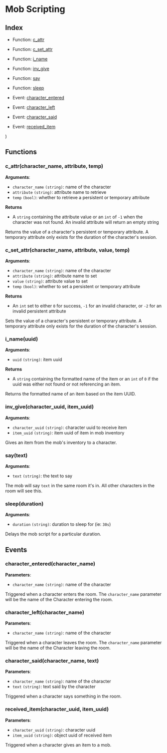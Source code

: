 # Mob Scripting

## Index

* Function: [c_attr](#c_attrcharacter_name-attribute-temp)
* Function: [c_set_attr](#c_set_attrcharacter_name-attribute-value-temp)
* Function: [i_name](#i_nameuuid)
* Function: [inv_give](#inv_givecharacter_uuid-item_uuid)
* Function: [say](#saytext)
* Function: [sleep](#sleepduration)

* Event: [character_entered](#character_enteredcharacter_name)
* Event: [character_left](#character_leftcharacter_name)
* Event: [character_said](#character_saidcharacter_name-text)
* Event: [received_item](#received_itemcharacter_name-uuid)

)
## Functions

### c_attr(character_name, attribute, temp)

**Arguments**:
* `character_name` `(string)`: name of the character
* `attribute` `(string)`: attribute name to retrieve
* `temp` `(bool)`: whether to retrieve a persistent or temporary attribute

**Returns**
* A `string` containing the attribute value or an `int` of `-1` when the character was not found. An invalid attribute
will return an empty string

Returns the value of a character's persistent or temporary attribute. A temporary attribute only exists for the
duration of the character's session.

### c_set_attr(character_name, attribute, value, temp)

**Arguments**:
* `character_name` `(string)`: name of the character
* `attribute` `(string)`: attribute name to set
* `value` `(string)`: attribute value to set
* `temp` `(bool)`: whether to set a persistent or temporary attribute

**Returns**
* An `int` set to either `0` for success, `-1` for an invalid character, or `-2` for an invalid persistent attribute

Sets the value of a character's persistent or temporary attribute. A temporary attribute only exists for the
duration of the character's session.

### i_name(uuid)

**Arguments**:
* `uuid` `(string)`: item uuid

**Returns**
* A `string` containing the formatted name of the item or an `int` of `0` if the uuid was either not found or not referencing an item.

Returns the formatted name of an item based on the item UUID.

### inv_give(character_uuid, item_uuid)

**Arguments**:
* `character_uuid` `(string)`: character uuid to receive item
* `item_uuid` `(string)`: item uuid of item in mob inventory

Gives an item from the mob's inventory to a character.

### say(text)

**Arguments**:
* `text` `(string)`: the text to say

The mob will say `text` in the same room it's in. All other characters in the room will see this.

### sleep(duration)

**Arguments**:
* `duration` `(string)`: duration to sleep for (ie: `30s`)

Delays the mob script for a particular duration.

## Events

### character_entered(character_name)

**Parameters**:
* `character_name` `(string)`: name of the character

Triggered when a character enters the room. The `character_name` parameter will be the name of the Character
entering the room.

### character_left(character_name)

**Parameters**:
* `character_name` `(string)`: name of the character
    
Triggered when a character leaves the room. The `character_name` parameter will be the name of the Character
leaving the room.

### character_said(character_name, text)

**Parameters**:
* `character_name` `(string)`: name of the character
* `text` `(string)`: text said by the character
    
Triggered when a character says something in the room.

### received_item(character_uuid, item_uuid)

**Parameters**:
* `character_uuid` `(string)`: character uuid
* `item_uuid` `(string)`: object uuid of received item
    
Triggered when a character gives an item to a mob.